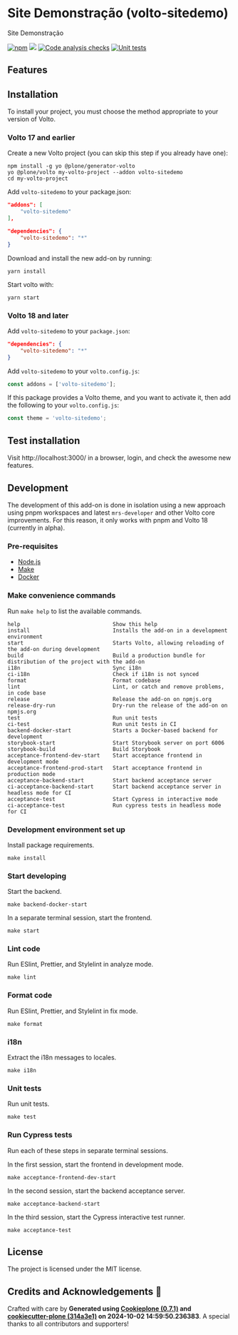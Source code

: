 # Site Demonstração (volto-sitedemo)

Site Demonstração

[![npm](https://img.shields.io/npm/v/volto-sitedemo)](https://www.npmjs.com/package/volto-sitedemo)
[![](https://img.shields.io/badge/-Storybook-ff4785?logo=Storybook&logoColor=white&style=flat-square)](https://PROCERGS.github.io/volto-sitedemo/)
[![Code analysis checks](https://github.com/PROCERGS/volto-sitedemo/actions/workflows/code.yml/badge.svg)](https://github.com/PROCERGS/volto-sitedemo/actions/workflows/code.yml)
[![Unit tests](https://github.com/PROCERGS/volto-sitedemo/actions/workflows/unit.yml/badge.svg)](https://github.com/PROCERGS/volto-sitedemo/actions/workflows/unit.yml)

## Features

<!-- List your awesome features here -->

## Installation

To install your project, you must choose the method appropriate to your version of Volto.


### Volto 17 and earlier

Create a new Volto project (you can skip this step if you already have one):

```
npm install -g yo @plone/generator-volto
yo @plone/volto my-volto-project --addon volto-sitedemo
cd my-volto-project
```

Add `volto-sitedemo` to your package.json:

```JSON
"addons": [
    "volto-sitedemo"
],

"dependencies": {
    "volto-sitedemo": "*"
}
```

Download and install the new add-on by running:

```
yarn install
```

Start volto with:

```
yarn start
```

### Volto 18 and later

Add `volto-sitedemo` to your `package.json`:

```json
"dependencies": {
    "volto-sitedemo": "*"
}
```

Add `volto-sitedemo` to your `volto.config.js`:

```javascript
const addons = ['volto-sitedemo'];
```

If this package provides a Volto theme, and you want to activate it, then add the following to your `volto.config.js`:

```javascript
const theme = 'volto-sitedemo';
```

## Test installation

Visit http://localhost:3000/ in a browser, login, and check the awesome new features.


## Development

The development of this add-on is done in isolation using a new approach using pnpm workspaces and latest `mrs-developer` and other Volto core improvements.
For this reason, it only works with pnpm and Volto 18 (currently in alpha).


### Pre-requisites

-   [Node.js](https://6.docs.plone.org/install/create-project.html#node-js)
-   [Make](https://6.docs.plone.org/install/create-project.html#make)
-   [Docker](https://6.docs.plone.org/install/create-project.html#docker)


### Make convenience commands

Run `make help` to list the available commands.

```text
help                             Show this help
install                          Installs the add-on in a development environment
start                            Starts Volto, allowing reloading of the add-on during development
build                            Build a production bundle for distribution of the project with the add-on
i18n                             Sync i18n
ci-i18n                          Check if i18n is not synced
format                           Format codebase
lint                             Lint, or catch and remove problems, in code base
release                          Release the add-on on npmjs.org
release-dry-run                  Dry-run the release of the add-on on npmjs.org
test                             Run unit tests
ci-test                          Run unit tests in CI
backend-docker-start             Starts a Docker-based backend for development
storybook-start                  Start Storybook server on port 6006
storybook-build                  Build Storybook
acceptance-frontend-dev-start    Start acceptance frontend in development mode
acceptance-frontend-prod-start   Start acceptance frontend in production mode
acceptance-backend-start         Start backend acceptance server
ci-acceptance-backend-start      Start backend acceptance server in headless mode for CI
acceptance-test                  Start Cypress in interactive mode
ci-acceptance-test               Run cypress tests in headless mode for CI
```

### Development environment set up

Install package requirements.

```shell
make install
```

### Start developing

Start the backend.

```shell
make backend-docker-start
```

In a separate terminal session, start the frontend.

```shell
make start
```

### Lint code

Run ESlint, Prettier, and Stylelint in analyze mode.

```shell
make lint
```

### Format code

Run ESlint, Prettier, and Stylelint in fix mode.

```shell
make format
```

### i18n

Extract the i18n messages to locales.

```shell
make i18n
```

### Unit tests

Run unit tests.

```shell
make test
```

### Run Cypress tests

Run each of these steps in separate terminal sessions.

In the first session, start the frontend in development mode.

```shell
make acceptance-frontend-dev-start
```

In the second session, start the backend acceptance server.

```shell
make acceptance-backend-start
```

In the third session, start the Cypress interactive test runner.

```shell
make acceptance-test
```

## License

The project is licensed under the MIT license.

## Credits and Acknowledgements 🙏

Crafted with care by **Generated using [Cookieplone (0.7.1)](https://github.com/plone/cookieplone) and [cookiecutter-plone (314a3e1)](https://github.com/plone/cookiecutter-plone/commit/314a3e1d47bb00bd8390e29c08b0e54f274f3b96) on 2024-10-02 14:59:50.236383**. A special thanks to all contributors and supporters!
